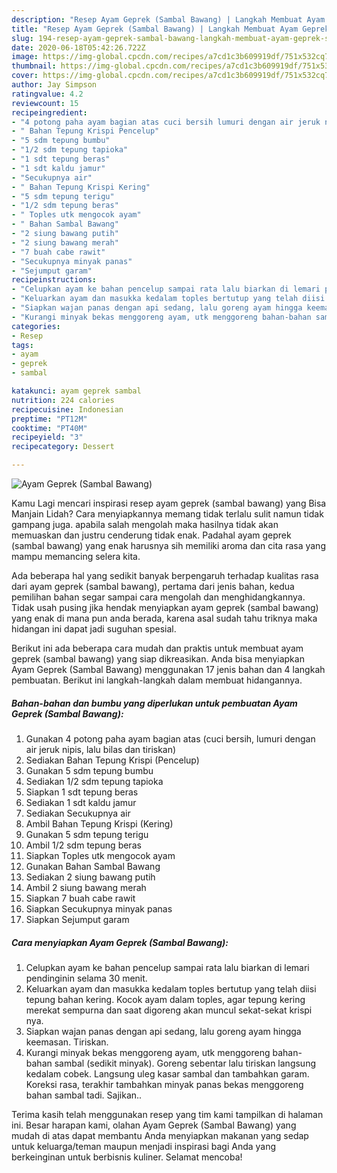 ```yaml
---
description: "Resep Ayam Geprek (Sambal Bawang) | Langkah Membuat Ayam Geprek (Sambal Bawang) Yang Enak Dan Lezat"
title: "Resep Ayam Geprek (Sambal Bawang) | Langkah Membuat Ayam Geprek (Sambal Bawang) Yang Enak Dan Lezat"
slug: 194-resep-ayam-geprek-sambal-bawang-langkah-membuat-ayam-geprek-sambal-bawang-yang-enak-dan-lezat
date: 2020-06-18T05:42:26.722Z
image: https://img-global.cpcdn.com/recipes/a7cd1c3b609919df/751x532cq70/ayam-geprek-sambal-bawang-foto-resep-utama.jpg
thumbnail: https://img-global.cpcdn.com/recipes/a7cd1c3b609919df/751x532cq70/ayam-geprek-sambal-bawang-foto-resep-utama.jpg
cover: https://img-global.cpcdn.com/recipes/a7cd1c3b609919df/751x532cq70/ayam-geprek-sambal-bawang-foto-resep-utama.jpg
author: Jay Simpson
ratingvalue: 4.2
reviewcount: 15
recipeingredient:
- "4 potong paha ayam bagian atas cuci bersih lumuri dengan air jeruk nipis lalu bilas dan tiriskan"
- " Bahan Tepung Krispi Pencelup"
- "5 sdm tepung bumbu"
- "1/2 sdm tepung tapioka"
- "1 sdt tepung beras"
- "1 sdt kaldu jamur"
- "Secukupnya air"
- " Bahan Tepung Krispi Kering"
- "5 sdm tepung terigu"
- "1/2 sdm tepung beras"
- " Toples utk mengocok ayam"
- " Bahan Sambal Bawang"
- "2 siung bawang putih"
- "2 siung bawang merah"
- "7 buah cabe rawit"
- "Secukupnya minyak panas"
- "Sejumput garam"
recipeinstructions:
- "Celupkan ayam ke bahan pencelup sampai rata lalu biarkan di lemari pendinginin selama 30 menit."
- "Keluarkan ayam dan masukka kedalam toples bertutup yang telah diisi tepung bahan kering. Kocok ayam dalam toples, agar tepung kering merekat sempurna dan saat digoreng akan muncul sekat-sekat krispi nya."
- "Siapkan wajan panas dengan api sedang, lalu goreng ayam hingga keemasan. Tiriskan."
- "Kurangi minyak bekas menggoreng ayam, utk menggoreng bahan-bahan sambal (sedikit minyak). Goreng sebentar lalu tiriskan langsung kedalam cobek. Langsung uleg kasar sambal dan tambahkan garam. Koreksi rasa, terakhir tambahkan minyak panas bekas menggoreng bahan sambal tadi. Sajikan.."
categories:
- Resep
tags:
- ayam
- geprek
- sambal

katakunci: ayam geprek sambal 
nutrition: 224 calories
recipecuisine: Indonesian
preptime: "PT12M"
cooktime: "PT40M"
recipeyield: "3"
recipecategory: Dessert

---
```



![Ayam Geprek (Sambal Bawang)](https://img-global.cpcdn.com/recipes/a7cd1c3b609919df/751x532cq70/ayam-geprek-sambal-bawang-foto-resep-utama.jpg)

Kamu Lagi mencari inspirasi resep ayam geprek (sambal bawang) yang Bisa Manjain Lidah? Cara menyiapkannya memang tidak terlalu sulit namun tidak gampang juga. apabila salah mengolah maka hasilnya tidak akan memuaskan dan justru cenderung tidak enak. Padahal ayam geprek (sambal bawang) yang enak harusnya sih memiliki aroma dan cita rasa yang mampu memancing selera kita.



Ada beberapa hal yang sedikit banyak berpengaruh terhadap kualitas rasa dari ayam geprek (sambal bawang), pertama dari jenis bahan, kedua pemilihan bahan segar sampai cara mengolah dan menghidangkannya. Tidak usah pusing jika hendak menyiapkan ayam geprek (sambal bawang) yang enak di mana pun anda berada, karena asal sudah tahu triknya maka hidangan ini dapat jadi suguhan spesial.


Berikut ini ada beberapa cara mudah dan praktis untuk membuat ayam geprek (sambal bawang) yang siap dikreasikan. Anda bisa menyiapkan Ayam Geprek (Sambal Bawang) menggunakan 17 jenis bahan dan 4 langkah pembuatan. Berikut ini langkah-langkah dalam membuat hidangannya.

<!--inarticleads1-->

##### Bahan-bahan dan bumbu yang diperlukan untuk pembuatan Ayam Geprek (Sambal Bawang):

1. Gunakan 4 potong paha ayam bagian atas (cuci bersih, lumuri dengan air jeruk nipis, lalu bilas dan tiriskan)
1. Sediakan  Bahan Tepung Krispi (Pencelup)
1. Gunakan 5 sdm tepung bumbu
1. Sediakan 1/2 sdm tepung tapioka
1. Siapkan 1 sdt tepung beras
1. Sediakan 1 sdt kaldu jamur
1. Sediakan Secukupnya air
1. Ambil  Bahan Tepung Krispi (Kering)
1. Gunakan 5 sdm tepung terigu
1. Ambil 1/2 sdm tepung beras
1. Siapkan  Toples utk mengocok ayam
1. Gunakan  Bahan Sambal Bawang
1. Sediakan 2 siung bawang putih
1. Ambil 2 siung bawang merah
1. Siapkan 7 buah cabe rawit
1. Siapkan Secukupnya minyak panas
1. Siapkan Sejumput garam




<!--inarticleads2-->

##### Cara menyiapkan Ayam Geprek (Sambal Bawang):

1. Celupkan ayam ke bahan pencelup sampai rata lalu biarkan di lemari pendinginin selama 30 menit.
1. Keluarkan ayam dan masukka kedalam toples bertutup yang telah diisi tepung bahan kering. Kocok ayam dalam toples, agar tepung kering merekat sempurna dan saat digoreng akan muncul sekat-sekat krispi nya.
1. Siapkan wajan panas dengan api sedang, lalu goreng ayam hingga keemasan. Tiriskan.
1. Kurangi minyak bekas menggoreng ayam, utk menggoreng bahan-bahan sambal (sedikit minyak). Goreng sebentar lalu tiriskan langsung kedalam cobek. Langsung uleg kasar sambal dan tambahkan garam. Koreksi rasa, terakhir tambahkan minyak panas bekas menggoreng bahan sambal tadi. Sajikan..




Terima kasih telah menggunakan resep yang tim kami tampilkan di halaman ini. Besar harapan kami, olahan Ayam Geprek (Sambal Bawang) yang mudah di atas dapat membantu Anda menyiapkan makanan yang sedap untuk keluarga/teman maupun menjadi inspirasi bagi Anda yang berkeinginan untuk berbisnis kuliner. Selamat mencoba!
